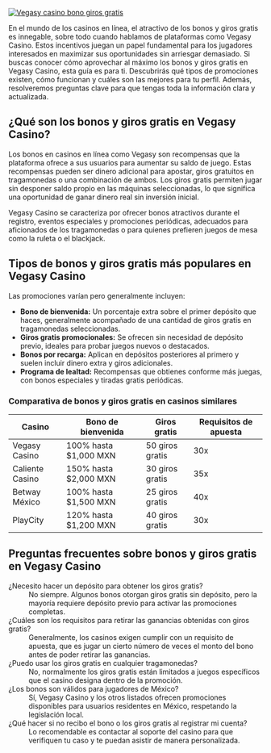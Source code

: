 [![Vegasy casino bono giros gratis](https://123-caf.pages.dev/gitsignup.png)](https://vrmoo.ru/Bt82HjjY)

<p>En el mundo de los casinos en línea, el atractivo de los bonos y giros gratis es innegable, sobre todo cuando hablamos de plataformas como Vegasy Casino. Estos incentivos juegan un papel fundamental para los jugadores interesados en maximizar sus oportunidades sin arriesgar demasiado. Si buscas conocer cómo aprovechar al máximo los bonos y giros gratis en Vegasy Casino, esta guía es para ti. Descubrirás qué tipos de promociones existen, cómo funcionan y cuáles son las mejores para tu perfil. Además, resolveremos preguntas clave para que tengas toda la información clara y actualizada.</p>  <h2>¿Qué son los bonos y giros gratis en Vegasy Casino?</h2> <p>Los bonos en casinos en línea como Vegasy son recompensas que la plataforma ofrece a sus usuarios para aumentar su saldo de juego. Estas recompensas pueden ser dinero adicional para apostar, giros gratuitos en tragamonedas o una combinación de ambos. Los giros gratis permiten jugar sin desponer saldo propio en las máquinas seleccionadas, lo que significa una oportunidad de ganar dinero real sin inversión inicial.</p> <p>Vegasy Casino se caracteriza por ofrecer bonos atractivos durante el registro, eventos especiales y promociones periódicas, adecuados para aficionados de los tragamonedas o para quienes prefieren juegos de mesa como la ruleta o el blackjack.</p>  <h2>Tipos de bonos y giros gratis más populares en Vegasy Casino</h2> <p>Las promociones varían pero generalmente incluyen:</p> <ul> <li><strong>Bono de bienvenida:</strong> Un porcentaje extra sobre el primer depósito que haces, generalmente acompañado de una cantidad de giros gratis en tragamonedas seleccionadas.</li> <li><strong>Giros gratis promocionales:</strong> Se ofrecen sin necesidad de depósito previo, ideales para probar juegos nuevos o destacados.</li> <li><strong>Bonos por recarga:</strong> Aplican en depósitos posteriores al primero y suelen incluir dinero extra y giros adicionales.</li> <li><strong>Programa de lealtad:</strong> Recompensas que obtienes conforme más juegas, con bonos especiales y tiradas gratis periódicas.</li> </ul>  <h3>Comparativa de bonos y giros gratis en casinos similares</h3> <table>   <thead>     <tr>       <th>Casino</th>       <th>Bono de bienvenida</th>       <th>Giros gratis</th>       <th>Requisitos de apuesta</th>     </tr>   </thead>   <tbody>     <tr>       <td>Vegasy Casino</td>       <td>100% hasta $1,000 MXN</td>       <td>50 giros gratis</td>       <td>30x</td>     </tr>     <tr>       <td>Caliente Casino</td>       <td>150% hasta $2,000 MXN</td>       <td>30 giros gratis</td>       <td>35x</td>     </tr>     <tr>       <td>Betway México</td>       <td>100% hasta $1,500 MXN</td>       <td>25 giros gratis</td>       <td>40x</td>     </tr>     <tr>       <td>PlayCity</td>       <td>120% hasta $1,200 MXN</td>       <td>40 giros gratis</td>       <td>30x</td>     </tr>   </tbody> </table>  <h2>Preguntas frecuentes sobre bonos y giros gratis en Vegasy Casino</h2> <dl>   <dt>¿Necesito hacer un depósito para obtener los giros gratis?</dt>   <dd>No siempre. Algunos bonos otorgan giros gratis sin depósito, pero la mayoría requiere depósito previo para activar las promociones completas.</dd>    <dt>¿Cuáles son los requisitos para retirar las ganancias obtenidas con giros gratis?</dt>   <dd>Generalmente, los casinos exigen cumplir con un requisito de apuesta, que es jugar un cierto número de veces el monto del bono antes de poder retirar las ganancias.</dd>    <dt>¿Puedo usar los giros gratis en cualquier tragamonedas?</dt>   <dd>No, normalmente los giros gratis están limitados a juegos específicos que el casino designa dentro de la promoción.</dd>    <dt>¿Los bonos son válidos para jugadores de México?</dt>   <dd>Sí, Vegasy Casino y los otros listados ofrecen promociones disponibles para usuarios residentes en México, respetando la legislación local.</dd>    <dt>¿Qué hacer si no recibo el bono o los giros gratis al registrar mi cuenta?</dt>   <dd>Lo recomendable es contactar al soporte del casino para que verifiquen tu caso y te puedan asistir de manera personalizada.</dd> </dl>